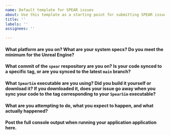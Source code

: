 ```yaml
---
name: Default template for SPEAR issues
about: Use this template as a starting point for submitting SPEAR issues.
title: ''
labels: ''
assignees: ''

---
```


#### What platform are you on? What are your system specs? Do you meet the minimum for the Unreal Engine?

#### What commit of the `spear` respository are you on? Is your code synced to a specific tag, or are you synced to the latest `main` branch?

#### What `SpearSim` executable are you using? Did you build it yourself or download it? If you downloaded it, does your issue go away when you sync your code to the tag corresponding to your `SpearSim` executable?

#### What are you attempting to do, what you expect to happen, and what actually happened?

#### Post the full console output when running your application application here.
